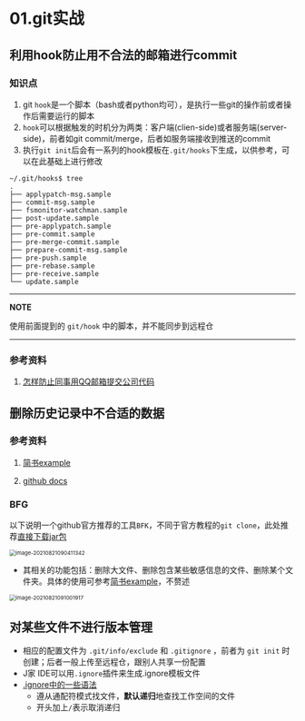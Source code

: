 # 01.git实战

利用hook防止用不合法的邮箱进行commit
--------------------------------------

### 知识点

1.  git `hook`是一个脚本（bash或者python均可），是执行一些git的操作前或者操作后需要运行的脚本
2.  `hook`可以根据触发的时机分为两类：客户端(clien-side)或者服务端(server-side)，前者如git
    commit/merge，后者如服务端接收到推送的commit
3.  执行`git init`后会有一系列的hook模板在`.git/hooks`下生成，以供参考，可以在此基础上进行修改

``` {.sourceCode .bash}
~/.git/hooks$ tree
.
├── applypatch-msg.sample
├── commit-msg.sample
├── fsmonitor-watchman.sample
├── post-update.sample
├── pre-applypatch.sample
├── pre-commit.sample
├── pre-merge-commit.sample
├── prepare-commit-msg.sample
├── pre-push.sample
├── pre-rebase.sample
├── pre-receive.sample
└── update.sample
```

---

**NOTE**

使用前面提到的 `git/hook` 中的脚本，并不能同步到远程仓

---

### 参考资料

1.  [怎样防止同事用QQ邮箱提交公司代码](https://mp.weixin.qq.com/s/nTujGu1tbde--X3KEO22WA)

## 删除历史记录中不合适的数据

### 参考资料

1. [简书example](https://www.jianshu.com/p/6c3f28d41c5e)

2. [github docs](https://docs.github.com/en/github/authenticating-to-github/keeping-your-account-and-data-secure/removing-sensitive-data-from-a-repository)

### BFG

以下说明一个github官方推荐的工具`BFK`，不同于官方教程的`git clone`，此处推荐[直接下载jar包](https://rtyley.github.io/bfg-repo-cleaner/)

<img src="https://natsu-akatsuki.oss-cn-guangzhou.aliyuncs.com/img/image-20210821090411342.png" alt="image-20210821090411342" style="zoom:67%;" />

- 其相关的功能包括：删除大文件、删除包含某些敏感信息的文件、删除某个文件夹。具体的使用可参考[简书example](https://www.jianshu.com/p/6c3f28d41c5e)，不赘述

<img src="https://natsu-akatsuki.oss-cn-guangzhou.aliyuncs.com/img/image-20210821091001917.png" alt="image-20210821091001917" style="zoom:67%;" />

## 对某些文件不进行版本管理

- 相应的配置文件为 `.git/info/exclude` 和 `.gitignore` ，前者为 `git init` 时创建；后者一般上传至远程仓，跟别人共享一份配置
- J家 IDE可以用`.ignore`插件来生成.ignore模板文件
- [.ignore中的一些语法](https://git-scm.com/book/en/v2/Git-Basics-Recording-Changes-to-the-Repository)
  - 遵从通配符模式找文件，**默认递归**地查找工作空间的文件
  - 开头加上`/`表示取消递归

